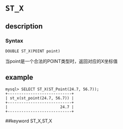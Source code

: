 # `ST_X`
## description
### Syntax

`DOUBLE ST_X(POINT point)`


当point是一个合法的POINT类型时，返回对应的X坐标值

## example

```
mysql> SELECT ST_X(ST_Point(24.7, 56.7));
+----------------------------+
| st_x(st_point(24.7, 56.7)) |
+----------------------------+
|                       24.7 |
+----------------------------+
```
##keyword
ST_X,ST,X

